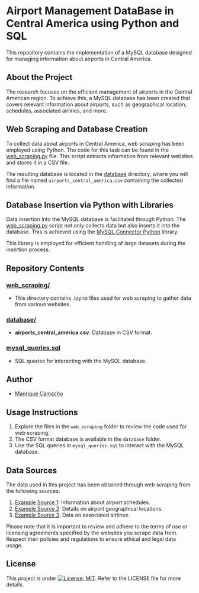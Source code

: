 # Airport Management DataBase in Central America using Python and SQL

This repository contains the implementation of a MySQL database designed for managing information about airports in Central America.

## About the Project

The research focuses on the efficient management of airports in the Central American region. To achieve this, a MySQL database has been created that covers relevant information about airports, such as geographical location, schedules, associated airlines, and more.

## Web Scraping and Database Creation

To collect data about airports in Central America, web scraping has been employed using Python. The code for this task can be found in the [web_scraping.py](web_scraping.py) file. This script extracts information from relevant websites and stores it in a CSV file.

The resulting database is located in the [database](database) directory, where you will find a file named `airports_central_america.csv` containing the collected information.

## Database Insertion via Python with Libraries

Data insertion into the MySQL database is facilitated through Python. The [web_scraping.py](web_scraping.py) script not only collects data but also inserts it into the database. This is achieved using the [MySQL Connector Python](https://dev.mysql.com/doc/connector-python/en/) library.

This library is employed for efficient handling of large datasets during the insertion process.

## Repository Contents

### [web_scraping/](web_scraping)
- This directory contains .ipynb files used for web scraping to gather data from various websites.

### [database/](database)
- **airports_central_america.csv**: Database in CSV format.

### [mysql_queries.sql](mysql_queries.sql)
- SQL queries for interacting with the MySQL database.

## Author

- [Manrique Camacho](https://www.linkedin.com/in/manriquecamachop/)

## Usage Instructions

1. Explore the files in the `web_scraping` folder to review the code used for web scraping.
2. The CSV format database is available in the `database` folder.
3. Use the SQL queries in `mysql_queries.sql` to interact with the MySQL database.

## Data Sources

The data used in this project has been obtained through web scraping from the following sources:

1. [Example Source 1](https://www.examplesource1.com): Information about airport schedules.
2. [Example Source 2](https://www.examplesource2.com): Details on airport geographical locations.
3. [Example Source 3](https://www.examplesource3.com): Data on associated airlines.

Please note that it is important to review and adhere to the terms of use or licensing agreements specified by the websites you scrape data from. Respect their policies and regulations to ensure ethical and legal data usage.

## License

This project is under [![License: MIT](https://img.shields.io/badge/License-MIT-yellow.svg)](https://opensource.org/licenses/MIT). Refer to the LICENSE file for more details.
